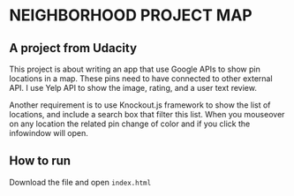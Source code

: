 # NEIGHBORHOOD PROJECT MAP
## A project from Udacity
This project is about writing an app that use Google APIs to show pin locations in a map.  These pins need to have connected to other external API. I use Yelp API to show the image, rating, and a user text review.

Another requirement is to use Knockout.js framework to show the list of locations, and include a search box that filter this list.  When you mouseover on any location the related pin change of color and if you click the infowindow will open.

## How to run
Download the file and open ```index.html```
